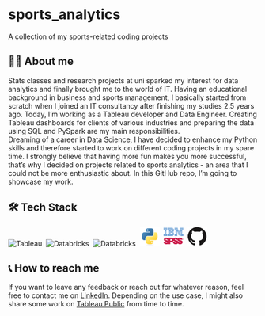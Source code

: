 # sports_analytics
A collection of my sports-related coding projects

## :woman_technologist:  About me
Stats classes and research projects at uni sparked my interest for data analytics and finally brought me to the world of IT. Having an educational background in business and sports management, I basically started from scratch when I joined an IT consultancy after finishing my studies 2.5 years ago. Today, I’m working as a Tableau developer and Data Engineer. Creating Tableau dashboards for clients of various industries and preparing the data using SQL and PySpark are my main responsibilities. <br/> Dreaming of a career in Data Science, I have decided to enhance my Python skills and therefore started to work on different coding projects in my spare time. I strongly believe that having more fun makes you more successful, that’s why I decided on projects related to sports analytics - an area that I could not be more enthusiastic about. In this GitHub repo, I’m going to showcase my work.

## :hammer_and_wrench:  Tech Stack
<div>
  <img src="https://www.lib.washington.edu/dataservices/images/Tableau_Software_logo.png" title="Tableau" alt="Tableau" width="55" height="55"/>&nbsp;
  <img src="https://upload.wikimedia.org/wikipedia/commons/6/63/Databricks_Logo.png" title="Databricks" alt="Databricks" width="65" height="50"/>&nbsp;
  <img src="https://upload.wikimedia.org/wikipedia/commons/f/f3/Apache_Spark_logo.svg" title="Databricks" alt="Databricks" width="65" height="50"/>&nbsp;
  <img src="https://github.com/devicons/devicon/blob/master/icons/python/python-original.svg" title="Python" alt="Python" width="40" height="40"/>&nbsp;
  <img src="https://github.com/devicons/devicon/blob/master/icons/spss/spss-original.svg" title="SPSS" alt="SPSS" width="40" height="40"/>&nbsp;
  <img src="https://github.com/devicons/devicon/blob/master/icons/github/github-original.svg" title="GitHub" alt="GitHub" width="40" height="40"/>&nbsp;
<div>

## :telephone_receiver:  How to reach me
If you want to leave any feedback or reach out for whatever reason, feel free to contact me on [LinkedIn](https://www.linkedin.com/in/sarah-houy/). Depending on the use case, I might also share some work on [Tableau Public](https://public.tableau.com/app/profile/sarah.houy) from time to time.
